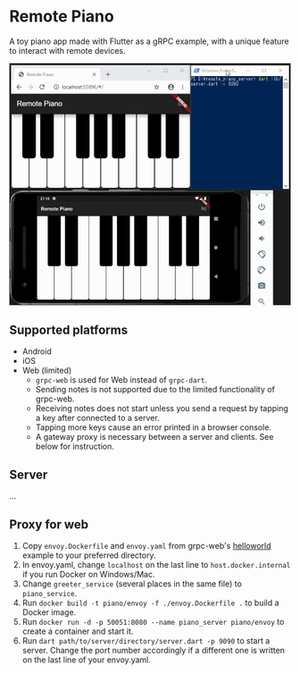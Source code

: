 # Remote Piano

A toy piano app made with Flutter as a gRPC example, with a unique feature to interact with remote devices.

![Screencast](doc/images/remote_piano.gif)

## Supported platforms

* Android
* iOS
* Web (limited)
    * `grpc-web` is used for Web instead of `grpc-dart`.
    * Sending notes is not supported due to the limited functionality of grpc-web.
    * Receiving notes does not start unless you send a request by tapping a key after connected to a server.
    * Tapping more keys cause an error printed in a browser console.
    * A gateway proxy is necessary between a server and clients. See below for instruction.

## Server

...

## Proxy for web

1. Copy `envoy.Dockerfile` and `envoy.yaml` from grpc-web's [helloworld](https://github.com/grpc/grpc-web/tree/master/net/grpc/gateway/examples/helloworld) example to your preferred directory.
2. In envoy.yaml, change `localhost` on the last line to `host.docker.internal` if you run Docker on Windows/Mac.
3. Change `greeter_service` (several places in the same file) to `piano_service`.
4. Run `docker build -t piano/envoy -f ./envoy.Dockerfile .` to build a Docker image.
5. Run `docker run -d -p 50051:8080 --name piano_server piano/envoy` to create a container and start it.
6. Run `dart path/to/server/directory/server.dart -p 9090` to start a server. Change the port number accordingly if a different one is written on the last line of your envoy.yaml.
